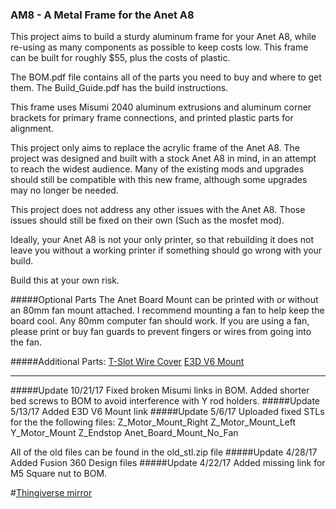 ### AM8 - A Metal Frame for the Anet A8

This project aims to build a sturdy aluminum frame for your Anet A8, while re-using as many components as possible to keep costs low. This frame can be built for roughly $55, plus the costs of plastic. 

The BOM.pdf file contains all of the parts you need to buy and where to get them.
The Build_Guide.pdf has the build instructions. 

This frame uses Misumi 2040 aluminum extrusions and aluminum corner brackets for primary frame connections, and printed plastic parts for alignment. 

This project only aims to replace the acrylic frame of the Anet A8. The project was designed and built with a stock Anet A8 in mind, in an attempt to reach the widest audience. Many of the existing mods and upgrades should still be compatible with this new frame, although some upgrades may no longer be needed. 

This project does not address any other issues with the Anet A8. Those issues should still be fixed on their own (Such as the mosfet mod). 

Ideally, your Anet A8 is not your only printer, so that rebuilding it does not leave you without a working printer if something should go wrong with your build. 

Build this at your own risk.

#####Optional Parts
The Anet Board Mount can be printed with or without an 80mm fan mount attached. I recommend mounting a fan to help keep the board cool. Any 80mm computer fan should work. If you are using a fan, please print or buy fan guards to prevent fingers or wires from going into the fan.

#####Additional Parts:
[T-Slot Wire Cover](https://www.thingiverse.com/thing:832077)
[E3D V6 Mount](https://www.thingiverse.com/thing:2316850)
___
#####Update 10/21/17
Fixed broken Misumi links in BOM.
Added shorter bed screws to BOM to avoid interference with Y rod holders.
#####Update 5/13/17
Added E3D V6 Mount link
#####Update 5/6/17
Uploaded fixed STLs for the the following files:
Z_Motor_Mount_Right
Z_Motor_Mount_Left
Y_Motor_Mount
Z_Endstop
Anet_Board_Mount_No_Fan

All of the old files can be found in the old_stl.zip file
#####Update 4/28/17
Added Fusion 360 Design files
#####Update 4/22/17
Added missing link for M5 Square nut to BOM.


#[Thingiverse mirror](https://www.thingiverse.com/thing:2263216)
